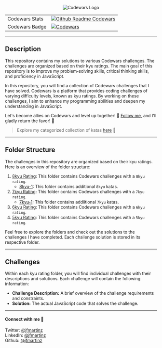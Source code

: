 
<p align="center">
  <img src="https://uploads-ssl.webflow.com/62e3ee10882dc50bcae8d07a/634816d46fc4a32b2a583416_codewars-og-image.png" alt="Codewars Logo">

<div align="center">


 |     |  |
| --- | --- |
| Codewars Stats |  [![Github Readme Codewars](https://codewars-stats-ignacio-cuadra.vercel.app/?username=jfmartinz&theme=dark)](https://www.codewars.com/users/jfmartinz/stats) |
| Codewars Badge |  <a href="https://www.codewars.com/users/jfmartinz"><img src="https://www.codewars.com/users/jfmartinz/badges/large" alt="Codewars" /> |

</div>

</p>

 ---



## Description
This repository contains my solutions to various Codewars challenges. The challenges are organized based on their kyu ratings. The main goal of this repository is to improve my problem-solving skills, critical thinking skills, and proficiency in JavaScript.

In this repository, you will find a collection of Codewars challenges that I have solved. Codewars is a platform that provides coding challenges of varying difficulty levels, known as kyu ratings. By working on these challenges, I aim to enhance my programming abilities and deepen my understanding in JavaScript.

 Let's become allies on Codewars and level up together! 🤝 [Follow me](https://www.codewars.com/users/jfmartinz), and I'll gladly return the favor! 🥷

>  Explore my categorized collection of katas [here](https://www.codewars.com/users/jfmartinz/authored_collections) 🥷

---

## Folder Structure

The challenges in this repository are organized based on their kyu ratings. Here is an overview of the folder structure:

 1. [8kyu Rating](./8kyu):  This folder contains Codewars challenges with a `8kyu rating`.
      - [8kyu-1](./8kyu-1): This folder contains additional `8kyu` katas. 
 2. [7kyu Rating](./7kyu):  This folder contains Codewars challenges with a `7kyu rating`.
      - [7kyu-1](./7kyu-1): This folder contains addiitional `7kyu` katas. 
 3. [6kyu Rating](./6kyu):  This folder contains Codewars challenges with a `6kyu rating`.
 4. [5kyu Rating](./5kyu):  This folder contains Codewars challenges with a `5kyu rating`.



Feel free to explore the folders and check out the solutions to the challenges I have completed. Each challenge solution is stored in its respective folder.

---

## Challenges

Within each kyu rating folder, you will find individual challenges with their descriptions and solutions. Each challenge will contain the following information:

- **Challenge Description:** A brief overview of the challenge requirements and constraints.
- **Solution:** The actual JavaScript code that solves the challenge.

---

#### Connect with me 🤝

Twitter: [@jfmartinz](https://twitter.com/jfmartinz)<br>
LinkedIn: [@jfmartinz](https://www.linkedin.com/in/jfmartinz/)<br>
Github: [@jfmartinz](https://github.com/jfmartinz)
